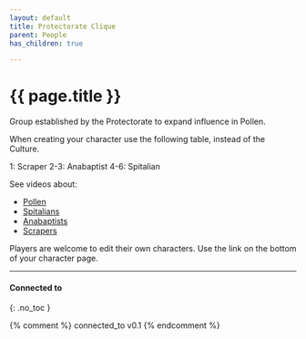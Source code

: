 ```yaml
---
layout: default
title: Protectorate Clique
parent: People
has_children: true

---
```


# {{ page.title }}

Group established by the Protectorate to expand influence in Pollen.

When creating your character use the following table, instead of the Culture.

1: Scraper
2-3: Anabaptist 
4-6: Spitalian

See videos about:

- [Pollen](https://youtu.be/8aZRkjvtaow?t=586&si=wfsGbT5PXUZTBd55)
- [Spitalians](https://youtu.be/8aZRkjvtaow?t=979&si=YTXX672lUPoYA8bF)
- [Anabaptists](https://youtu.be/8aZRkjvtaow?t=2054&si=qI099W5BSDzZ0Fcs)
- [Scrapers](https://youtu.be/8aZRkjvtaow?t=1505&si=qayBB5ZHVPUNAutg)

Players are welcome to edit their own characters.
Use the link on the bottom of your character page.

---
#### Connected to
{: .no_toc }

<!-- QueryToSerialize: LIST without ID "["+ title + "](https://terra-campaigns.github.io/" + regexreplace(file.path, ".md", "") + ")" + ", from " + regexreplace(file.folder, "^[^\/]*\/", "") FROM ([[]]) OR outgoing([[]]) WHERE file.path != this.file.path SORT file.folder DESC -->


{% comment %}
connected_to v0.1
{% endcomment %}
